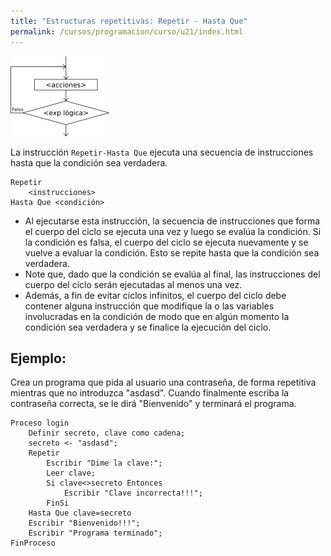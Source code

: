 ```yaml
---
title: "Estructuras repetitivas: Repetir - Hasta Que"
permalink: /cursos/programacion/curso/u21/index.html
---
```


![mientras](img/repetir.png)

La instrucción `Repetir-Hasta Que` ejecuta una secuencia de instrucciones hasta que la condición sea verdadera.

    Repetir
	    <instrucciones>
    Hasta Que <condición>

* Al ejecutarse esta instrucción, la secuencia de instrucciones que forma el cuerpo del ciclo se ejecuta una vez y luego se evalúa la condición. Si la condición es falsa, el cuerpo del ciclo se ejecuta nuevamente y se vuelve a evaluar la condición. Esto se repite hasta que la condición sea verdadera.
* Note que, dado que la condición se evalúa al final, las instrucciones del cuerpo del ciclo serán ejecutadas al menos una vez.
* Además, a fin de evitar ciclos infinitos, el cuerpo del ciclo debe contener alguna instrucción que modifique la o las variables involucradas en la condición de modo que en algún momento la condición sea verdadera y se finalice la ejecución del ciclo.

## Ejemplo:

Crea un programa que pida al usuario una contraseña, de forma repetitiva mientras que no introduzca "asdasd". Cuando finalmente escriba la contraseña correcta, se le dirá "Bienvenido" y terminará el programa.

	Proceso login
		Definir secreto, clave como cadena;
		secreto <- "asdasd";
		Repetir
			Escribir "Dime la clave:";
			Leer clave;
			Si clave<>secreto Entonces
				Escribir "Clave incorrecta!!!";
			FinSi
		Hasta Que clave=secreto
		Escribir "Bienvenido!!!";
		Escribir "Programa terminado";
	FinProceso
